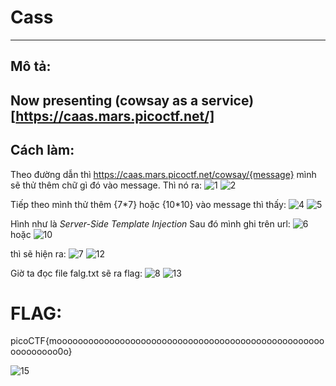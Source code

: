 # Cass
---

## Mô tả:
Now presenting **(cowsay as a service)[https://caas.mars.picoctf.net/]**
---

## Cách làm:
Theo đường dẫn thì https://caas.mars.picoctf.net/cowsay/{message} mình sẽ thử thêm chữ gì đó vào message.
Thì nó ra: 
![1](https://github.com/samukma/picoCTF/blob/main/web/page-2/caas/img/1.png) 
![2](https://github.com/samukma/picoCTF/blob/main/web/page-2/caas/img/2.png) 

Tiếp theo mình thử thêm {7\*7} hoặc {10\*10} vào message thì thấy:
![4](https://github.com/samukma/picoCTF/blob/main/web/page-2/caas/img/4.png) 
![5](https://github.com/samukma/picoCTF/blob/main/web/page-2/caas/img/5.png) 

Hình như là *Server-Side Template Injection* 
Sau đó mình ghi trên url:
![6](https://github.com/samukma/picoCTF/blob/main/web/page-2/caas/img/6.png) 
hoặc
![10](https://github.com/samukma/picoCTF/blob/main/web/page-2/caas/img/10.png) 

thì sẽ hiện ra:
![7](https://github.com/samukma/picoCTF/blob/main/web/page-2/caas/img/7.png) 
![12](https://github.com/samukma/picoCTF/blob/main/web/page-2/caas/img/12.png) 

Giờ ta đọc file falg.txt sẽ ra flag:
![8](https://github.com/samukma/picoCTF/blob/main/web/page-2/caas/img/8.png) 
![13](https://github.com/samukma/picoCTF/blob/main/web/page-2/caas/img/13.png) 

# FLAG:
picoCTF{moooooooooooooooooooooooooooooooooooooooooooooooooooooooooooo0o}

![15](https://github.com/samukma/picoCTF/blob/main/web/page-2/caas/img/15.png)